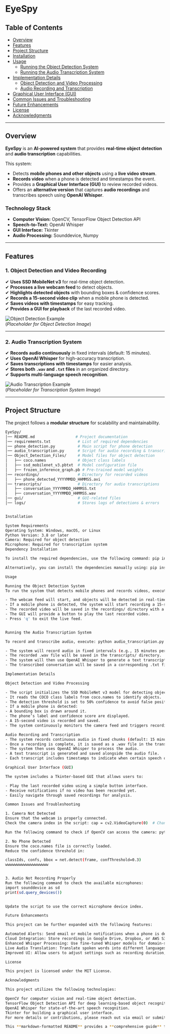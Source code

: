 # **EyeSpy**

## **Table of Contents**
- [Overview](#overview)
- [Features](#features)
- [Project Structure](#project-structure)
- [Installation](#installation)
- [Usage](#usage)
  - [Running the Object Detection System](#running-the-object-detection-system)
  - [Running the Audio Transcription System](#running-the-audio-transcription-system)
- [Implementation Details](#implementation-details)
  - [Object Detection and Video Processing](#object-detection-and-video-processing)
  - [Audio Recording and Transcription](#audio-recording-and-transcription)
- [Graphical User Interface (GUI)](#graphical-user-interface-gui)
- [Common Issues and Troubleshooting](#common-issues-and-troubleshooting)
- [Future Enhancements](#future-enhancements)
- [License](#license)
- [Acknowledgments](#acknowledgments)

---

## **Overview**

**EyeSpy** is an **AI-powered system** that provides **real-time object detection** and **audio transcription** capabilities. 

This system:
- Detects **mobile phones and other objects** using a **live video stream**.
- **Records video** when a phone is detected and timestamps the event.
- Provides a **Graphical User Interface (GUI)** to review recorded videos.
- Offers an **alternative version** that captures **audio recordings** and transcribes speech using **OpenAI Whisper**.

### **Technology Stack**
- **Computer Vision:** OpenCV, TensorFlow Object Detection API
- **Speech-to-Text:** OpenAI Whisper
- **GUI Interface:** Tkinter
- **Audio Processing:** Sounddevice, Numpy

---

## **Features**

### **1. Object Detection and Video Recording**
✔ **Uses SSD MobileNet v3** for real-time object detection.  
✔ **Processes a live webcam feed** to detect objects.  
✔ **Highlights detected objects** with bounding boxes & confidence scores.  
✔ **Records a 15-second video clip** when a mobile phone is detected.  
✔ **Saves videos with timestamps** for easy tracking.  
✔ **Provides a GUI for playback** of the last recorded video.  

![Object Detection Example](https://via.placeholder.com/800x400.png?text=Object+Detection+Example)  
(*Placeholder for Object Detection Image*)

---

### **2. Audio Transcription System**
✔ **Records audio continuously** in fixed intervals (default: 15 minutes).  
✔ **Uses OpenAI Whisper** for high-accuracy transcription.  
✔ **Saves transcriptions with timestamps** for easier analysis.  
✔ **Stores both `.wav` and `.txt` files** in an organized directory.  
✔ **Supports multi-language speech recognition**.  

![Audio Transcription Example](https://via.placeholder.com/800x400.png?text=Audio+Transcription+Example)  
(*Placeholder for Transcription System Image*)

---

## **Project Structure**
The project follows a **modular structure** for scalability and maintainability.

```bash
EyeSpy/
│── README.md                  # Project documentation
│── requirements.txt            # List of required dependencies
│── phone_detection.py          # Main script for phone detection
│── audio_transcription.py      # Script for audio recording & transcription
│── Object_Detection_Files/     # Model files for object detection
│   ├── coco.names              # Object class labels
│   ├── ssd_mobilenet_v3.pbtxt  # Model configuration file
│   ├── frozen_inference_graph.pb # Pre-trained model weights
│── recordings/                 # Directory for recorded videos
│   ├── phone_detected_YYYYMMDD_HHMMSS.avi
│── transcripts/                # Directory for audio transcriptions
│   ├── conversation_YYYYMMDD_HHMMSS.txt
│   ├── conversation_YYYYMMDD_HHMMSS.wav
│── gui/                        # GUI-related files
│── logs/                       # Stores logs of detections & errors


Installation

System Requirements
Operating System: Windows, macOS, or Linux
Python Version: 3.8 or later
Camera: Required for object detection
Microphone: Required for transcription system
Dependency Installation

To install the required dependencies, use the following command: pip install -r requirements.txt

Alternatively, you can install the dependencies manually using: pip install opencv-python numpy tensorflow whisper tkinter sounddevice

Usage

Running the Object Detection System
To run the system that detects mobile phones and records videos, execute: python phone_detection.py

- The webcam feed will start, and objects will be detected in real-time.
- If a mobile phone is detected, the system will start recording a 15-second video clip.
- The recorded video will be saved in the recordings/ directory with a timestamped filename.
- The GUI will provide a button to play the last recorded video.
- Press 'q' to exit the live feed.


Running the Audio Transcription System

To record and transcribe audio, execute: python audio_transcription.py

- The system will record audio in fixed intervals (e.g., 15 minutes per file).
- The recorded .wav file will be saved in the transcripts/ directory.
- The system will then use OpenAI Whisper to generate a text transcription.
- The transcribed conversation will be saved in a corresponding .txt file.

Implementation Details

Object Detection and Video Processing

- The script initializes the SSD MobileNet v3 model for detecting objects using a webcam feed.
- It reads the COCO class labels from coco.names to identify objects.
- The detection threshold is set to 50% confidence to avoid false positives.
- If a mobile phone is detected:
- A bounding box is drawn around it.
- The phone’s label and confidence score are displayed.
- A 15-second video is recorded and saved.
- The system continuously monitors the camera feed and triggers recordings as needed.

Audio Recording and Transcription
- The system records continuous audio in fixed chunks (default: 15 minutes).
- Once a recording is complete, it is saved as a .wav file in the transcripts/ folder.
- The system then uses OpenAI Whisper to process the audio.
- A text transcript is generated and saved alongside the audio file.
- Each transcript includes timestamps to indicate when certain speech occurred.

Graphical User Interface (GUI)

The system includes a Tkinter-based GUI that allows users to:

- Play the last recorded video using a simple button interface.
- Receive notifications if no video has been recorded yet.
- Easily navigate through saved recordings for analysis.

Common Issues and Troubleshooting

1. Camera Not Detected
Ensure that the webcam is properly connected.
Check the camera index in the script: cap = cv2.VideoCapture(0)  # Change 0 to 1 if using an external camera

Run the following command to check if OpenCV can access the camera: python -c "import cv2; print(cv2.VideoCapture(0).isOpened())"

2. No Phone Detected
Ensure the coco.names file is correctly loaded.
Reduce the confidence threshold in:

classIds, confs, bbox = net.detect(frame, confThreshold=0.3)
wwwwwwwwwwwwwwwwwww


3. Audio Not Recording Properly
Run the following command to check the available microphones: 
import sounddevice as sd
print(sd.query_devices())

                 
Update the script to use the correct microphone device index.

Future Enhancements

This project can be further expanded with the following features:

Automated Alerts: Send email or mobile notifications when a phone is detected.
Cloud Integration: Store recordings in Google Drive, Dropbox, or AWS S3.
Enhanced Whisper Processing: Use fine-tuned Whisper models for domain-specific accuracy.
Live Audio Translation: Translate spoken words into different languages in real-time.
Improved UI: Allow users to adjust settings such as recording duration, confidence threshold, and microphone selection.

License

This project is licensed under the MIT License.

Acknowledgments

This project utilizes the following technologies:

OpenCV for computer vision and real-time object detection.
TensorFlow Object Detection API for deep learning-based object recognition.
OpenAI Whisper for state-of-the-art speech recognition.
Tkinter for building a graphical user interface.
For more details or contributions, please reach out via email or submit an issue in the repository.

This **markdown-formatted README** provides a **comprehensive guide** to setting up, using, and expanding the system. Let me know if you need further refinements.






